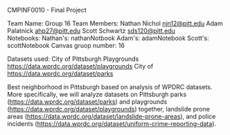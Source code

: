 CMPINF0010 - Final Project

Team Name: Group 16
Team Members: Nathan Nichol  njn12@pitt.edu
              Adam Palatnick   ahp27@pitt.edu
              Scott Schwartz  sds120@pitt.edu   
Notebooks: Nathan's: nathanNotbook
           Adam's: adamNotebook
           Scott's: scottNotebook
Canvas gruop number: 16

Datasets used: 
City of Pittsburgh Playgrounds https://data.wprdc.org/dataset/playgrounds
City of                            https://data.wprdc.org/dataset/parks
              
Best neighborhood in Pittsburgh based on analysis of WPDRC datasets. More specifically, we will analyze datasets on Pittsburgh parks (https://data.wprdc.org/dataset/parks) and playgrounds (https://data.wprdc.org/dataset/playgrounds) together, landslide prone areas (https://data.wprdc.org/dataset/landslide-prone-areas), and police incidents (https://data.wprdc.org/dataset/uniform-crime-reporting-data).
